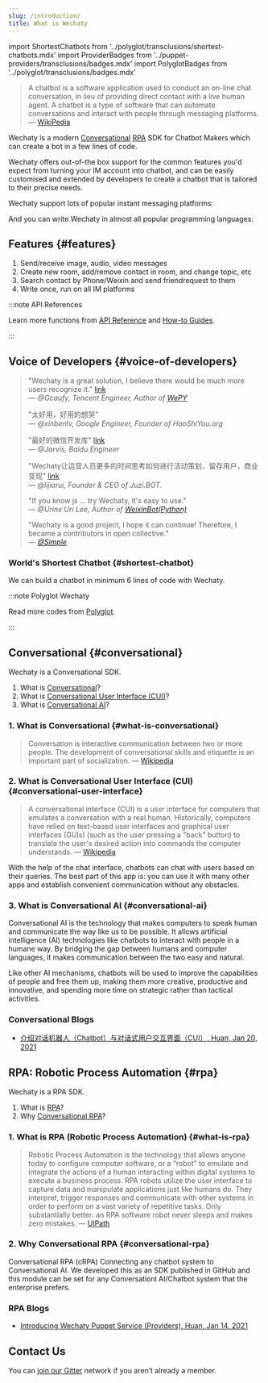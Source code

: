 ```yaml
---
slug: /introduction/
title: What is Wechaty
---
```


import ShortestChatbots from '../polyglot/transclusions/shortest-chatbots.mdx'
import ProviderBadges   from '../puppet-providers/transclusions/badges.mdx'
import PolyglotBadges   from '../polyglot/transclusions/badges.mdx'

> A chatbot is a software application used to conduct an on-line chat conversation, in lieu of providing direct contact with a live human agent. A chatbot is a type of software that can automate conversations and interact with people through messaging platforms.
> &mdash; [WikiPedia](https://en.wikipedia.org/wiki/Chatbot)

Wechaty is a modern [Conversational](#conversational) [RPA](#rpa) SDK for Chatbot Makers which can create a bot in a few lines of code.

Wechaty offers out-of-the box support for the common features you'd expect from turning your IM account into chatbot, and can be easily customised and extended by developers to create a chatbot that is tailored to their precise needs.

Wechaty support lots of popular instant messaging platforms:

<ProviderBadges />

And you can write Wechaty in almost all popular programming languages:

<PolyglotBadges />

## Features {#features}

1. Send/receive image, audio, video messages
1. Create new room, add/remove contact in room, and change topic, etc
1. Search contact by Phone/Weixin and send friendrequest to them
1. Write once, run on all IM platforms

:::note API References

Learn more functions from [API Reference](../api/overview.mdx) and [How-to Guides](../how-tos/overview.md).

:::

## Voice of Developers {#voice-of-developers}

> "Wechaty is a great solution, I believe there would be much more users recognize it." [link](https://github.com/Wechaty/wechaty/pull/310#issuecomment-285574472)  
> &mdash; <cite>@Gcaufy, Tencent Engineer, Author of [WePY](https://github.com/Tencent/wepy)</cite>
>
> "太好用，好用的想哭"  
> &mdash; <cite>@xinbenlv, Google Engineer, Founder of HaoShiYou.org</cite>
>
> "最好的微信开发库" [link](http://weibo.com/3296245513/Ec4iNp9Ld?type=comment)  
> &mdash; <cite>@Jarvis, Baidu Engineer</cite>
>
> "Wechaty让运营人员更多的时间思考如何进行活动策划、留存用户，商业变现" [link](http://mp.weixin.qq.com/s/dWHAj8XtiKG-1fIS5Og79g)  
> &mdash; <cite>@lijiarui, Founder & CEO of Juzi.BOT.</cite>
>
> "If you know js ... try Wechaty, it's easy to use."  
> &mdash; <cite>@Urinx Uri Lee, Author of [WeixinBot(Python)](https://github.com/Urinx/WeixinBot)</cite>
>
> "Wechaty is a good project, I hope it can continue! Therefore, I became a contributors in open collective."  
> &mdash; <cite>[@Simple](https://github.com/mrwhh)</cite>

### World's Shortest Chatbot {#shortest-chatbot}

We can build a chatbot in minimum 6 lines of code with Wechaty.

<ShortestChatbots />

:::note Polyglot Wechaty

Read more codes from [Polyglot](../polyglot/overview.mdx).

:::

## Conversational {#conversational}

Wechaty is a Conversational SDK.

1. What is [Conversational](#what-is-conversational)?
1. What is [Conversational User Interface (CUI)](#conversational-user-interface)?
1. What is [Conversational AI](#conversational-ai)?

### 1. What is Conversational {#what-is-conversational}

> Conversation is interactive communication between two or more people. The development of conversational skills and etiquette is an important part of socialization. &mdash; [Wikipedia](https://en.wikipedia.org/wiki/Conversation)

### 2. What is Conversational User Interface (CUI) {#conversational-user-interface}

> A conversational interface (CUI) is a user interface for computers that emulates a conversation with a real human. Historically, computers have relied on text-based user interfaces and graphical user interfaces (GUIs) (such as the user pressing a "back" button) to translate the user's desired action into commands the computer understands.
> &mdash; [Wikipedia](https://en.wikipedia.org/wiki/Conversational_user_interface)

With the help of the chat interface, chatbots can chat with users based on their queries. The best part of this app is: you can use it with many other apps and establish convenient communication without any obstacles.

### 3. What is Conversational AI {#conversational-ai}

Conversational AI is the technology that makes computers to speak human and communicate the way like us to be possible. It allows artificial intelligence (AI) technologies like chatbots to interact with people in a humane way. By bridging the gap between humans and computer languages, it makes communication between the two easy and natural.

Like other AI mechanisms, chatbots will be used to improve the capabilities of people and free them up, making them more creative, productive and innovative, and spending more time on strategic rather than tactical activities.

### Conversational Blogs

- [介绍对话机器人（Chatbot）与对话式用户交互界面（CUI）, Huan, Jan 20, 2021](https://wechaty.js.org/2021/01/20/chatbot-conversational-user-interface/)

## RPA: Robotic Process Automation {#rpa}

Wechaty is a RPA SDK.

1. What is [RPA](#what-is-rpa)?
1. Why [Conversational RPA](#conversational-rpa)?

### 1. What is RPA (Robotic Process Automation) {#what-is-rpa}

> Robotic Process Automation is the technology that allows anyone today to configure computer software, or a “robot” to emulate and integrate the actions of a human interacting within digital systems to execute a business process. RPA robots utilize the user interface to capture data and manipulate applications just like humans do. They interpret, trigger responses and communicate with other systems in order to perform on a vast variety of repetitive tasks. Only substantially better: an RPA software robot never sleeps and makes zero mistakes.
> &mdash; [UIPath](https://www.uipath.com/rpa/robotic-process-automation)

### 2. Why Conversational RPA {#conversational-rpa}

Conversational RPA (cRPA) Connecting any chatbot system to Conversational AI. We developed this as an SDK published in GitHub and this module can be set for any Conversationl AI/Chatbot system that the enterprise prefers.

### RPA Blogs

- [Introducing Wechaty Puppet Service (Providers), Huan, Jan 14, 2021](https://wechaty.js.org/2021/01/14/wechaty-puppet-service/)

## Contact Us

You can [join our Gitter](https://gitter.im/wechaty/wechaty) network if you aren’t already a member.
